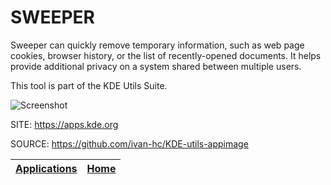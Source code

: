 # SWEEPER

 Sweeper can quickly remove temporary information, such as web page cookies, browser history, or the list of  recently-opened documents. It helps provide additional  privacy on a system shared between multiple users. 

 This tool is part of the KDE Utils Suite.
 
 ![Screenshot](https://cdn.kde.org/screenshots/sweeper/sweeper.png)
 
 SITE: https://apps.kde.org

 SOURCE: https://github.com/ivan-hc/KDE-utils-appimage
 
 | [Applications](https://portable-linux-apps.github.io/apps.html) | [Home](https://portable-linux-apps.github.io)
 | --- | --- |

